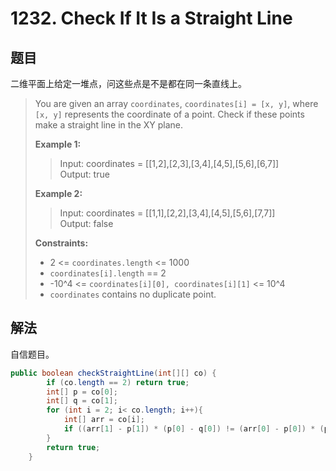 # 1232. Check If It Is a Straight Line

## 题目

二维平面上给定一堆点，问这些点是不是都在同一条直线上。

>You are given an array `coordinates`, `coordinates[i] = [x, y]`, where `[x, y]` represents the coordinate of a point. Check if these points make a straight line in the XY plane.
>
>**Example 1:**
>
>>Input: coordinates = [[1,2],[2,3],[3,4],[4,5],[5,6],[6,7]]  
>>Output: true  
>
>**Example 2:**
>
>>Input: coordinates = [[1,1],[2,2],[3,4],[4,5],[5,6],[7,7]]  
>>Output: false  
>
>**Constraints:**
>
> - 2 <= `coordinates.length` <= 1000
> - `coordinates[i].length` == 2
> - -10^4 <= `coordinates[i][0], coordinates[i][1]` <= 10^4
> - `coordinates` contains no duplicate point.

## 解法

自信题目。

```java
public boolean checkStraightLine(int[][] co) {
        if (co.length == 2) return true;
        int[] p = co[0];
        int[] q = co[1];
        for (int i = 2; i< co.length; i++){
            int[] arr = co[i];
            if ((arr[1] - p[1]) * (p[0] - q[0]) != (arr[0] - p[0]) * (p[1] - q[1])) return false;
        }
        return true;
    }
```
